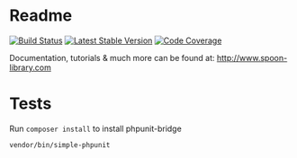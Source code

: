 # Readme

[![Build Status](https://travis-ci.org/forkcms/library.svg?branch=master)](https://travis-ci.org/forkcms/library)
[![Latest Stable Version](https://poser.pugx.org/spoon/library/v/stable.svg)](https://packagist.org/packages/spoon/library)
[![Code Coverage](https://scrutinizer-ci.com/g/forkcms/library/badges/coverage.png?b=master)](https://scrutinizer-ci.com/g/forkcms/library/?branch=master)

Documentation, tutorials & much more can be found at:
http://www.spoon-library.com

# Tests

Run ```composer install``` to install phpunit-bridge

    vendor/bin/simple-phpunit
